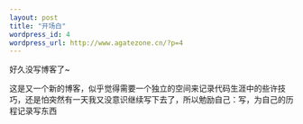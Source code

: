 ```yaml
--- 
layout: post
title: "开场白"
wordpress_id: 4
wordpress_url: http://www.agatezone.cn/?p=4
---
```

好久没写博客了~

这是又一个新的博客，似乎觉得需要一个独立的空间来记录代码生涯中的些许技巧，还是怕突然有一天我又没意识继续写下去了，所以勉励自己：写，为自己的历程记录写东西
